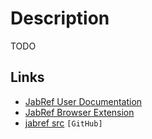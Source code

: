 # Description

TODO


## Links

- [JabRef User Documentation](https://docs.jabref.org/)
- [JabRef Browser Extension](https://addons.mozilla.org/en-US/firefox/addon/jabref/?src=external-github)
- [jabref src](https://github.com/JabRef/jabref) `[GitHub]`

